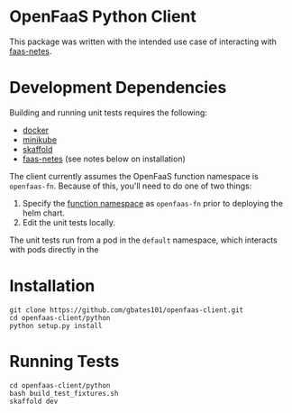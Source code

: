 # OpenFaaS Python Client
This package was written with the intended use case of interacting with [faas-netes](https://github.com/openfaas/faas-netes).

# Development Dependencies
Building and running unit tests requires the following:
- [docker](https://docs.docker.com/install/])
- [minikube](https://github.com/kubernetes/minikube/releases)
- [skaffold](https://github.com/GoogleContainerTools/skaffold/releases)
- [faas-netes](https://github.com/openfaas/faas-netes/tree/master/chart/openfaas) (see notes below on installation)

The client currently assumes the OpenFaaS function namespace is `openfaas-fn`. Because of this, you'll need to do one of two things:
1. Specify the [function namespace](https://github.com/openfaas/faas-netes/blob/master/chart/openfaas/values.yaml#L1) as `openfaas-fn` prior to deploying the helm chart.
2. Edit the unit tests locally. 
  
The unit tests run from a pod in the `default` namespace, which interacts with pods directly in the

# Installation
    git clone https://github.com/gbates101/openfaas-client.git
    cd openfaas-client/python
    python setup.py install

# Running Tests
    cd openfaas-client/python
    bash build_test_fixtures.sh
    skaffold dev